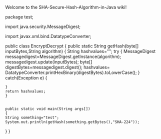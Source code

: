 Welcome to the SHA-Secure-Hash-Algorithm-in-Java wiki!


package test;

import java.security.MessageDigest;

import javax.xml.bind.DatatypeConverter;

public class EncryptDecrypt {
	public static String getHash(byte[] inputBytes,String algorithm)
	{
	String hashvalues="";
	try
	{
		MessageDigest messagedigest=MessageDigest.getInstance(algorithm);
		messagedigest.update(inputBytes);
	byte[] digestBytes=messagedigest.digest();
	hashvalues= DatatypeConverter.printHexBinary(digestBytes).toLowerCase();
	}
	catch(Exception e)
	{
	 
	}
	return hashvalues;
	}


	public static void main(String args[])
	{
	String something="test";
	System.out.println(getHash(something.getBytes(),"SHA-224"));
}
	}